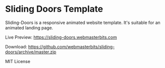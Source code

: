 # Sliding Doors Template

Sliding-Doors is a responsive animated website template. It's suitable for an animated landing page.

Live Preview: https://sliding-doors.webmasterbits.com

Download: https://github.com/webmasterbits/sliding-doors/archive/master.zip

MIT License
